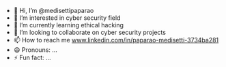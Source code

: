 - 👋 Hi, I’m @medisettipaparao
- 👀 I’m interested in cyber security field
- 🌱 I’m currently learning ethical hacking
- 💞️ I’m looking to collaborate on cyber security projects
- 📫 How to reach me www.linkedin.com/in/paparao-medisetti-3734ba281
- 😄 Pronouns: ...
- ⚡ Fun fact: ...

<!---
medisettipaparao/medisettipaparao is a ✨ special ✨ repository because its `README.md` (this file) appears on your GitHub profile.
You can click the Preview link to take a look at your changes.
--->
